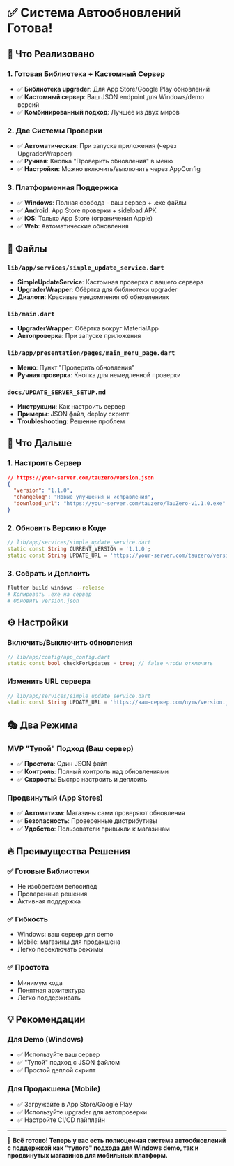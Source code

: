# ✅ Система Автообновлений Готова!

## 🎯 Что Реализовано

### 1. **Готовая Библиотека + Кастомный Сервер**
- ✅ **Библиотека upgrader**: Для App Store/Google Play обновлений
- ✅ **Кастомный сервер**: Ваш JSON endpoint для Windows/demo версий
- ✅ **Комбинированный подход**: Лучшее из двух миров

### 2. **Две Системы Проверки**
- ✅ **Автоматическая**: При запуске приложения (через UpgraderWrapper)
- ✅ **Ручная**: Кнопка "Проверить обновления" в меню
- ✅ **Настройки**: Можно включить/выключить через AppConfig

### 3. **Платформенная Поддержка**
- ✅ **Windows**: Полная свобода - ваш сервер + .exe файлы
- ✅ **Android**: App Store проверки + sideload APK
- ✅ **iOS**: Только App Store (ограничения Apple)
- ✅ **Web**: Автоматические обновления

## 📁 Файлы

### `lib/app/services/simple_update_service.dart`
- **SimpleUpdateService**: Кастомная проверка с вашего сервера
- **UpgraderWrapper**: Обёртка для библиотеки upgrader
- **Диалоги**: Красивые уведомления об обновлениях

### `lib/main.dart`
- **UpgraderWrapper**: Обёртка вокруг MaterialApp
- **Автопроверка**: При запуске приложения

### `lib/app/presentation/pages/main_menu_page.dart`
- **Меню**: Пункт "Проверить обновления"
- **Ручная проверка**: Кнопка для немедленной проверки

### `docs/UPDATE_SERVER_SETUP.md`
- **Инструкции**: Как настроить сервер
- **Примеры**: JSON файл, deploy скрипт
- **Troubleshooting**: Решение проблем

## 🚀 Что Дальше

### 1. **Настроить Сервер**
```json
// https://your-server.com/tauzero/version.json
{
  "version": "1.1.0",
  "changelog": "Новые улучшения и исправления",
  "download_url": "https://your-server.com/tauzero/TauZero-v1.1.0.exe"
}
```

### 2. **Обновить Версию в Коде**
```dart
// lib/app/services/simple_update_service.dart
static const String CURRENT_VERSION = '1.1.0';
static const String UPDATE_URL = 'https://your-server.com/tauzero/version.json';
```

### 3. **Собрать и Деплоить**
```bash
flutter build windows --release
# Копировать .exe на сервер
# Обновить version.json
```

## ⚙️ Настройки

### Включить/Выключить обновления
```dart
// lib/app/config/app_config.dart
static const bool checkForUpdates = true; // false чтобы отключить
```

### Изменить URL сервера
```dart
// lib/app/services/simple_update_service.dart
static const String UPDATE_URL = 'https://ваш-сервер.com/путь/version.json';
```

## 🎭 Два Режима

### MVP "Тупой" Подход (Ваш сервер)
- ✅ **Простота**: Один JSON файл
- ✅ **Контроль**: Полный контроль над обновлениями  
- ✅ **Скорость**: Быстро настроить и деплоить

### Продвинутый (App Stores)
- ✅ **Автоматизм**: Магазины сами проверяют обновления
- ✅ **Безопасность**: Проверенные дистрибутивы
- ✅ **Удобство**: Пользователи привыкли к магазинам

## 🔥 Преимущества Решения

### ✅ **Готовые Библиотеки**
- Не изобретаем велосипед
- Проверенные решения
- Активная поддержка

### ✅ **Гибкость**
- Windows: ваш сервер для demo
- Mobile: магазины для продакшена
- Легко переключать режимы

### ✅ **Простота**
- Минимум кода
- Понятная архитектура
- Легко поддерживать

## 💡 Рекомендации

### Для Demo (Windows)
- ✅ Используйте ваш сервер
- ✅ "Тупой" подход с JSON файлом
- ✅ Простой деплой скрипт

### Для Продакшена (Mobile)
- ✅ Загружайте в App Store/Google Play
- ✅ Используйте upgrader для автопроверки
- ✅ Настройте CI/CD пайплайн

---

**🎉 Всё готово! Теперь у вас есть полноценная система автообновлений с поддержкой как "тупого" подхода для Windows demo, так и продвинутых магазинов для мобильных платформ.**
